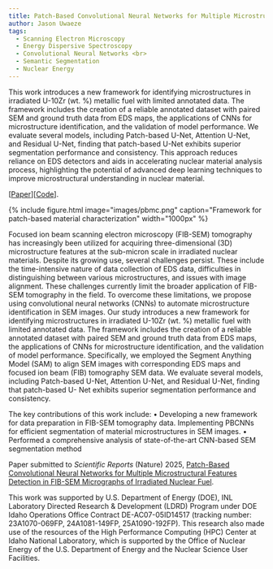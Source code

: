 ```yaml
---
title: Patch-Based Convolutional Neural Networks for Multiple Microstructural Features Detection in FIB-SEM Micrographs of Irradiated Nuclear Fuel
author: Jason Uwaeze
tags:
  - Scanning Electron Microscopy
  - Energy Dispersive Spectroscopy
  - Convolutional Neural Networks <br>
  - Semantic Segmentation
  - Nuclear Energy
---
```


This work introduces a new framework for identifying microstructures in irradiated U-10Zr (wt. %)
metallic fuel with limited annotated data. The framework includes the creation of a reliable
annotated dataset with paired SEM and ground truth data from EDS maps, the applications of
CNNs for microstructure identification, and the validation of model performance. We evaluate several models,
including Patch-based U-Net, Attention U-Net, and Residual U-Net, finding that patch-based U-Net exhibits superior segmentation performance and consistency. This approach reduces reliance on EDS detectors and aids in accelerating nuclear material analysis process, highlighting the
potential of advanced deep learning techniques to improve microstructural understanding in nuclear material.

[[Paper](https://www.mdpi.com/2075-4418/14/6/632)][[Code](https://github.com/Wazhee/Automatic-Multiple-Sclerosis-Lesion-Tracking)].

{%
  include figure.html
  image="images/pbmc.png"
  caption="Framework for patch-based material characterization"
  width="1000px"
%}

Focused ion beam scanning electron microscopy (FIB-SEM) tomography has increasingly been
utilized for acquiring three-dimensional (3D) microstructure features at the sub-micron scale in
irradiated nuclear materials. Despite its growing use, several challenges persist. These include the time-intensive nature of
data collection of EDS data, difficulties in distinguishing between various microstructures, and issues with image alignment. 
These challenges currently limit the broader application of FIB-SEM tomography in the field. To overcome these limitations, we propose using convolutional
neural networks (CNNs) to automate microstructure identification in SEM images. Our study introduces a new framework for identifying microstructures in 
irradiated U-10Zr (wt. %) metallic fuel with limited annotated data. The framework includes the creation of a reliable annotated dataset with paired SEM 
and ground truth data from EDS maps, the applications of CNNs for microstructure identification, and the validation of model performance. Specifically,
we employed the Segment Anything Model (SAM) to align SEM images with corresponding EDS maps and focused ion beam (FIB) tomography SEM data. We evaluate several models, including Patch-based U-Net, Attention U-Net, and Residual U-Net, finding that patch-based U- Net exhibits superior segmentation performance and consistency. 

The key contributions of this work include:
• Developing a new framework for data preparation in FIB-SEM tomography data.
Implementing PBCNNs for efficient segmentation of material microstructures in SEM
images.
• Performed a comprehensive analysis of state-of-the-art CNN-based SEM segmentation
method

Paper submitted to *Scientific Reports* (Nature) 2025, [Patch-Based Convolutional Neural Networks for Multiple Microstructural Features Detection in FIB-SEM Micrographs of Irradiated Nuclear Fuel](https://www.nature.com/srep/).

This work was supported by U.S. Department of Energy (DOE), INL Laboratory Directed Research & Development (LDRD)
Program under DOE Idaho Operations Office Contract DE-AC07-05ID14517 (tracking number:
23A1070-069FP, 24A1081-149FP, 25A1090-192FP). This research also made use of the resources of
the High Performance Computing (HPC) Center at Idaho National Laboratory, which is
supported by the Office of Nuclear Energy of the U.S. Department of Energy and the Nuclear
Science User Facilities.
